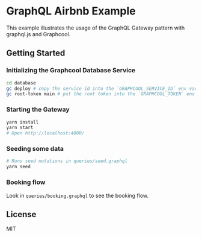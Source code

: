 # GraphQL Airbnb Example

This example illustrates the usage of the GraphQL Gateway pattern with graphql.js and Graphcool.

## Getting Started

### Initializing the Graphcool Database Service

```sh
cd database
gc deploy # copy the service id into the `GRAPHCOOL_SERVICE_ID` env var in .envrc
gc root-token main # put the root token into the `GRAPHCOOL_TOKEN` env var in .envrc
```

### Starting the Gateway

```sh
yarn install
yarn start
# Open http://localhost:4000/
```

### Seeding some data

```sh
# Runs seed mutations in queries/seed.graphql
yarn seed
```

### Booking flow
Look in `queries/booking.graphql` to see the booking flow.

## License
MIT

